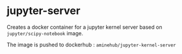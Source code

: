 # jupyter-server
Creates a docker container for a jupyter kernel server based on ``jupyter/scipy-notebook`` image.

The image is pushed to dockerhub : ``aminehub/jupyter-kernel-server``